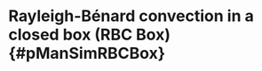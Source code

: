 Rayleigh-Bénard convection in a closed box (RBC Box) {#pManSimRBCBox}
====================================================
